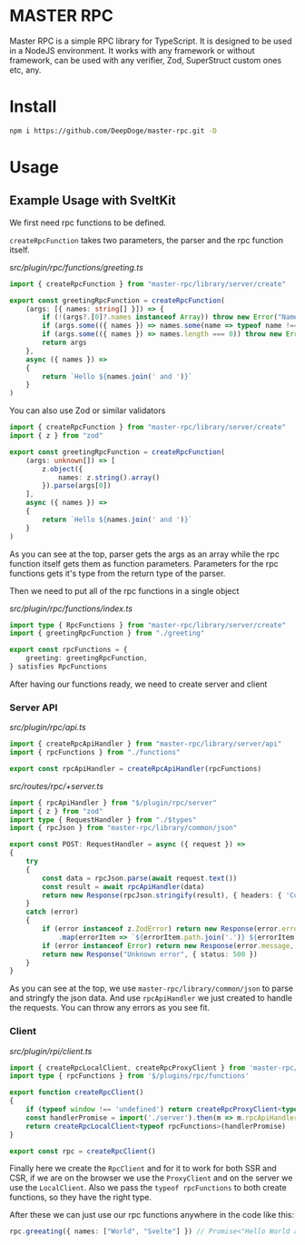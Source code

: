 # MASTER RPC
Master RPC is a simple RPC library for TypeScript. It is designed to be used in a NodeJS environment.
It works with any framework or without framework, can be used with any verifier, Zod, SuperStruct custom ones etc, any.

# Install
```bash
npm i https://github.com/DeepDoge/master-rpc.git -D
```

# Usage
## Example Usage with SveltKit
We first need rpc functions to be defined. 

`createRpcFunction` takes two parameters, the parser and the rpc function itself.

*src/plugin/rpc/functions/greeting.ts*
```ts
import { createRpcFunction } from "master-rpc/library/server/create"

export const greetingRpcFunction = createRpcFunction(
    (args: [{ names: string[] }]) => {
        if (!(args?.[0]?.names instanceof Array)) throw new Error("Names must be an array")
        if (args.some(({ names }) => names.some(name => typeof name !== 'string'))) throw new Error("Names must be strings")
        if (args.some(({ names }) => names.length === 0)) throw new Error("Names cannot be empty")
        return args
    },
    async ({ names }) =>
    {
        return `Hello ${names.join(' and ')}`
    }
)
```
You can also use Zod or similar validators
```ts
import { createRpcFunction } from "master-rpc/library/server/create"
import { z } from "zod"

export const greetingRpcFunction = createRpcFunction(
    (args: unknown[]) => [
        z.object({
            names: z.string().array()
        }).parse(args[0])
    ],
    async ({ names }) =>
    {
        return `Hello ${names.join(' and ')}`
    }
)
```
As you can see at the top, parser gets the args as an array while the rpc function itself gets them as function parameters.
Parameters for the rpc functions gets it's type from the return type of the parser.

Then we need to put all of the rpc functions in a single object

*src/plugin/rpc/functions/index.ts*
```ts
import type { RpcFunctions } from "master-rpc/library/server/create"
import { greetingRpcFunction } from "./greeting"

export const rpcFunctions = {
    greeting: greetingRpcFunction,
} satisfies RpcFunctions
```

After having our functions ready, we need to create server and client

### Server API
*src/plugin/rpc/api.ts*
```ts
import { createRpcApiHandler } from "master-rpc/library/server/api"
import { rpcFunctions } from "./functions"

export const rpcApiHandler = createRpcApiHandler(rpcFunctions)
```

*src/routes/rpc/+server.ts*
```ts
import { rpcApiHandler } from "$/plugin/rpc/server"
import { z } from "zod"
import type { RequestHandler } from "./$types"
import { rpcJson } from "master-rpc/library/common/json"

export const POST: RequestHandler = async ({ request }) =>
{
    try
    {
        const data = rpcJson.parse(await request.text())
        const result = await rpcApiHandler(data)
        return new Response(rpcJson.stringify(result), { headers: { 'Content-Type': 'application/json' } })
    }
    catch (error)
    {
        if (error instanceof z.ZodError) return new Response(error.errors
            .map(errorItem => `${errorItem.path.join('.')} ${errorItem.message}`).join('\n'), { status: 400 }) 
        if (error instanceof Error) return new Response(error.message, { status: 500 })
        return new Response("Unknown error", { status: 500 })
    }
}
```
As you can see at the top, we use `master-rpc/library/common/json` to parse and stringfy the json data.
And use `rpcApiHandler` we just created to handle the requests.
You can throw any errors as you see fit.

### Client

*src/plugin/rpi/client.ts*
```ts
import { createRpcLocalClient, createRpcProxyClient } from 'master-rpc/library/client'
import type { rpcFunctions } from '$/plugins/rpc/functions'

export function createRpcClient()
{
    if (typeof window !== 'undefined') return createRpcProxyClient<typeof rpcFunctions>('/api/rpc', 'POST')
    const handlerPromise = import('./server').then(m => m.rpcApiHandler)
    return createRpcLocalClient<typeof rpcFunctions>(handlerPromise)
}

export const rpc = createRpcClient()
```
Finally here we create the `RpcClient` and for it to work for both SSR and CSR, if we are on the browser we use the `ProxyClient` and on the server we use the `LocalClient`. Also we pass the `typeof rpcFunctions` to both create functions, so they have the right type.

After these we can just use our rpc functions anywhere in the code like this:
```ts
rpc.greeating({ names: ["World", "Svelte"] }) // Promise<"Hello World and Svelte">
```
